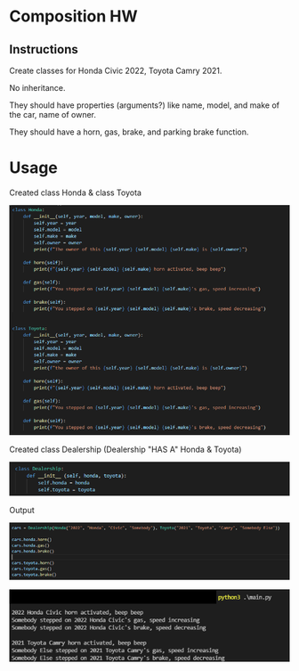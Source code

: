 # Composition HW

## Instructions
Create classes for Honda Civic 2022, Toyota Camry 2021.

No inheritance.

They should have properties (arguments?) like name, model, and make of the car, name of owner.

They should have a horn, gas, brake, and parking brake function.

# Usage
Created class Honda & class Toyota

![class Honda and class Toyota](https://raw.githubusercontent.com/johnnylieu/py_composition_hw/main/screenshots/class%20Honda%20and%20Toyota.bmp "class Honda and class Toyota")

Created class Dealership (Dealership "HAS A" Honda & Toyota)

![class Dealdership](https://raw.githubusercontent.com/johnnylieu/py_composition_hw/main/screenshots/class%20Dealership.bmp "class Dealership")

Output

![passing in parameters and calling functions](https://raw.githubusercontent.com/johnnylieu/py_composition_hw/main/screenshots/passing%20in%20paramters%20and%20calling%20functions.bmp "passing in parameters and calling functions")

![output](https://raw.githubusercontent.com/johnnylieu/py_composition_hw/main/screenshots/output.bmp "output")